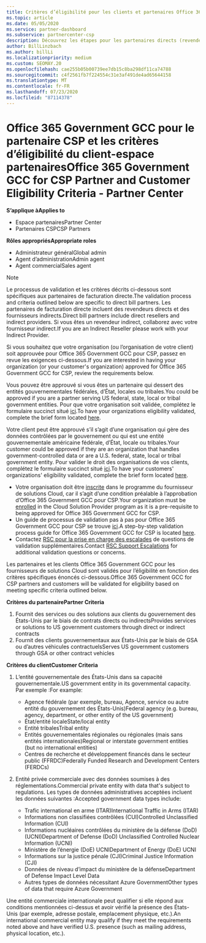 ```yaml
---
title: Critères d’éligibilité pour les clients et partenaires Office 365 Secteur Public GCC
ms.topic: article
ms.date: 05/05/2020
ms.service: partner-dashboard
ms.subservice: partnercenter-csp
description: Découvrez les étapes pour les partenaires directs (revendeurs directs, fournisseurs indirects) pour valider les partenaires et les clients d’Office 365 Government GCC pour CSP.
author: BillLinzbach
ms.author: billLi
ms.localizationpriority: medium
ms.custom: SEOMAY.20
ms.openlocfilehash: cae255b05b00739ee7db15c8ba298df11ca74788
ms.sourcegitcommit: c4f2561fb7f224554c31e3af491de4ad65644158
ms.translationtype: MT
ms.contentlocale: fr-FR
ms.lasthandoff: 07/23/2020
ms.locfileid: "87114378"
---
```

# <a name="office-365-government-gcc-for-csp-partner-and-customer-eligibility-criteria---partner-center"></a><span data-ttu-id="1243b-103">Office 365 Government GCC pour le partenaire CSP et les critères d’éligibilité du client-espace partenaires</span><span class="sxs-lookup"><span data-stu-id="1243b-103">Office 365 Government GCC for CSP Partner and Customer Eligibility Criteria - Partner Center</span></span>

<span data-ttu-id="1243b-104">**S’applique à**</span><span class="sxs-lookup"><span data-stu-id="1243b-104">**Applies to**</span></span>

- <span data-ttu-id="1243b-105">Espace partenaires</span><span class="sxs-lookup"><span data-stu-id="1243b-105">Partner Center</span></span>
- <span data-ttu-id="1243b-106">Partenaires CSP</span><span class="sxs-lookup"><span data-stu-id="1243b-106">CSP Partners</span></span>

<span data-ttu-id="1243b-107">**Rôles appropriés**</span><span class="sxs-lookup"><span data-stu-id="1243b-107">**Appropriate roles**</span></span>

- <span data-ttu-id="1243b-108">Administrateur général</span><span class="sxs-lookup"><span data-stu-id="1243b-108">Global admin</span></span>
- <span data-ttu-id="1243b-109">Agent d’administration</span><span class="sxs-lookup"><span data-stu-id="1243b-109">Admin agent</span></span>
- <span data-ttu-id="1243b-110">Agent commercial</span><span class="sxs-lookup"><span data-stu-id="1243b-110">Sales agent</span></span>

>[!NOTE]
><span data-ttu-id="1243b-111">Le processus de validation et les critères décrits ci-dessous sont spécifiques aux partenaires de facturation directe.</span><span class="sxs-lookup"><span data-stu-id="1243b-111">The validation process and criteria outlined below are specific to direct bill partners.</span></span> <span data-ttu-id="1243b-112">Les partenaires de facturation directe incluent des revendeurs directs et des fournisseurs indirects.</span><span class="sxs-lookup"><span data-stu-id="1243b-112">Direct bill partners include direct resellers and indirect providers.</span></span>  <span data-ttu-id="1243b-113">Si vous êtes un revendeur indirect, collaborez avec votre fournisseur indirect.</span><span class="sxs-lookup"><span data-stu-id="1243b-113">If you are an Indirect Reseller please work with your Indirect Provider.</span></span>

<span data-ttu-id="1243b-114">Si vous souhaitez que votre organisation (ou l’organisation de votre client) soit approuvée pour Office 365 Government GCC pour CSP, passez en revue les exigences ci-dessous.</span><span class="sxs-lookup"><span data-stu-id="1243b-114">If you are interested in having your organization (or your customer's organization) approved for Office 365 Government GCC for CSP, review the requirements below.</span></span>

<span data-ttu-id="1243b-115">Vous pouvez être approuvé si vous êtes un partenaire qui dessert des entités gouvernementales fédérales, d’État, locales ou tribales.</span><span class="sxs-lookup"><span data-stu-id="1243b-115">You could be approved if you are a partner serving US federal, state, local or tribal government entities.</span></span> <span data-ttu-id="1243b-116">Pour que votre organisation soit validée, complétez le formulaire succinct situé [ici](https://products.office.com/government/eligibility-validation?ReqType=CSPPartner).</span><span class="sxs-lookup"><span data-stu-id="1243b-116">To have your organizations eligibility validated, complete the brief form located [here](https://products.office.com/government/eligibility-validation?ReqType=CSPPartner).</span></span>

<span data-ttu-id="1243b-117">Votre client peut être approuvé s’il s’agit d’une organisation qui gère des données contrôlées par le gouvernement ou qui est une entité gouvernementale américaine fédérale, d’État, locale ou tribales.</span><span class="sxs-lookup"><span data-stu-id="1243b-117">Your customer could be approved if they are an organization that handles government-controlled data or are a U.S. federal, state, local or tribal government entity.</span></span> <span data-ttu-id="1243b-118">Pour valider le droit des organisations de vos clients, complétez le formulaire succinct situé [ici](https://products.office.com/government/eligibility-validation?ReqType=CSPCustomer).</span><span class="sxs-lookup"><span data-stu-id="1243b-118">To have your customers' organizations' eligibility validated, complete the brief form located [here](https://products.office.com/government/eligibility-validation?ReqType=CSPCustomer).</span></span> 

-   <span data-ttu-id="1243b-119">Votre organisation doit être [inscrite](https://partnercenter.microsoft.com/partner/cloud-solution-provider) dans le programme du fournisseur de solutions Cloud, car il s’agit d’une condition préalable à l’approbation d’Office 365 Government GCC pour CSP.</span><span class="sxs-lookup"><span data-stu-id="1243b-119">Your organization must be [enrolled](https://partnercenter.microsoft.com/partner/cloud-solution-provider) in the Cloud Solution Provider program as it is a pre-requisite to being approved for Office 365 Government GCC for CSP.</span></span>
-   <span data-ttu-id="1243b-120">Un guide de processus de validation pas à pas pour Office 365 Government GCC pour CSP se trouve [ici](https://go.microsoft.com/fwlink/?linkid=2007323).</span><span class="sxs-lookup"><span data-stu-id="1243b-120">A step-by-step validation process guide for Office 365 Government GCC for CSP is located [here](https://go.microsoft.com/fwlink/?linkid=2007323).</span></span>
-   <span data-ttu-id="1243b-121">Contactez [RSC pour la prise en charge des escalades](mailto:usgcce@microsoft.com) de questions de validation supplémentaires.</span><span class="sxs-lookup"><span data-stu-id="1243b-121">Contact [RSC Support Escalations](mailto:usgcce@microsoft.com) for additional validation questions or concerns.</span></span>

<span data-ttu-id="1243b-122">Les partenaires et les clients Office 365 Government GCC pour les fournisseurs de solutions Cloud sont validés pour l’éligibilité en fonction des critères spécifiques énoncés ci-dessous.</span><span class="sxs-lookup"><span data-stu-id="1243b-122">Office 365 Government GCC for CSP partners and customers will be validated for eligibility based on meeting specific criteria outlined below.</span></span>

<span data-ttu-id="1243b-123">**Critères du partenaire**</span><span class="sxs-lookup"><span data-stu-id="1243b-123">**Partner Criteria**</span></span>
1.  <span data-ttu-id="1243b-124">Fournit des services ou des solutions aux clients du gouvernement des États-Unis par le biais de contrats directs ou indirects</span><span class="sxs-lookup"><span data-stu-id="1243b-124">Provides services or solutions to US government customers through direct or indirect contracts</span></span>
2.  <span data-ttu-id="1243b-125">Fournit des clients gouvernementaux aux États-Unis par le biais de GSA ou d’autres véhicules contractuels</span><span class="sxs-lookup"><span data-stu-id="1243b-125">Serves US government customers through GSA or other contract vehicles</span></span>

<span data-ttu-id="1243b-126">**Critères du client**</span><span class="sxs-lookup"><span data-stu-id="1243b-126">**Customer Criteria**</span></span>
1.  <span data-ttu-id="1243b-127">L’entité gouvernementale des États-Unis dans sa capacité gouvernementale.</span><span class="sxs-lookup"><span data-stu-id="1243b-127">US government entity in its governmental capacity.</span></span> <span data-ttu-id="1243b-128">Par exemple :</span><span class="sxs-lookup"><span data-stu-id="1243b-128">For example:</span></span>
 
    -  <span data-ttu-id="1243b-129">Agence fédérale (par exemple, bureau, Agence, service ou autre entité du gouvernement des États-Unis)</span><span class="sxs-lookup"><span data-stu-id="1243b-129">Federal agency (e.g. bureau, agency, department, or other entity of the US government)</span></span>
    -   <span data-ttu-id="1243b-130">État/entité locale</span><span class="sxs-lookup"><span data-stu-id="1243b-130">State/local entity</span></span> 
    -   <span data-ttu-id="1243b-131">Entité tribales</span><span class="sxs-lookup"><span data-stu-id="1243b-131">Tribal entity</span></span>
    -   <span data-ttu-id="1243b-132">Entités gouvernementales régionales ou régionales (mais sans entités internationales)</span><span class="sxs-lookup"><span data-stu-id="1243b-132">Regional or interstate government entities (but no international entities)</span></span>
    -   <span data-ttu-id="1243b-133">Centres de recherche et développement financés dans le secteur public (FFRDC)</span><span class="sxs-lookup"><span data-stu-id="1243b-133">Federally Funded Research and Development Centers (FERDCs)</span></span>

2.  <span data-ttu-id="1243b-134">Entité privée commerciale avec des données soumises à des réglementations.</span><span class="sxs-lookup"><span data-stu-id="1243b-134">Commercial private entity with data that's subject to regulations.</span></span> <span data-ttu-id="1243b-135">Les types de données administratives acceptées incluent les données suivantes :</span><span class="sxs-lookup"><span data-stu-id="1243b-135">Accepted government data types include:</span></span> 
    -   <span data-ttu-id="1243b-136">Trafic international en arme (ITAR)</span><span class="sxs-lookup"><span data-stu-id="1243b-136">International Traffic in Arms (ITAR)</span></span>
    -   <span data-ttu-id="1243b-137">Informations non classifiées contrôlées (CUI)</span><span class="sxs-lookup"><span data-stu-id="1243b-137">Controlled Unclassified Information (CUI)</span></span>
    -   <span data-ttu-id="1243b-138">Informations nucléaires contrôlées du ministère de la défense (DoD) (UCNI)</span><span class="sxs-lookup"><span data-stu-id="1243b-138">Department of Defense (DoD) Unclassified Controlled Nuclear Information (UCNI)</span></span>
    -   <span data-ttu-id="1243b-139">Ministère de l’énergie (DoE) UCNI</span><span class="sxs-lookup"><span data-stu-id="1243b-139">Department of Energy (DoE) UCNI</span></span>
    -   <span data-ttu-id="1243b-140">Informations sur la justice pénale (CJI)</span><span class="sxs-lookup"><span data-stu-id="1243b-140">Criminal Justice Information (CJI)</span></span>
    -   <span data-ttu-id="1243b-141">Données de niveau d’impact du ministère de la défense</span><span class="sxs-lookup"><span data-stu-id="1243b-141">Department of Defense Impact Level Data</span></span>
    -   <span data-ttu-id="1243b-142">Autres types de données nécessitant Azure Government</span><span class="sxs-lookup"><span data-stu-id="1243b-142">Other types of data that require Azure Government</span></span>

<span data-ttu-id="1243b-143">Une entité commerciale internationale peut qualifier si elle répond aux conditions mentionnées ci-dessus et avoir vérifié la présence des États-Unis (par exemple, adresse postale, emplacement physique, etc.).</span><span class="sxs-lookup"><span data-stu-id="1243b-143">An international commercial entity may qualify if they meet the requirements noted above and have verified U.S. presence (such as mailing address, physical location, etc.).</span></span>


